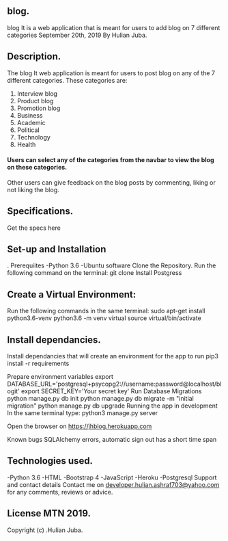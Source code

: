 ## blog.
blog It is a web application that is meant for users to add blog on 7 different categories
September 20th, 2019
By Hulian Juba.
## Description.
The blog It web application is meant for users to post blog on any of the 7 different categories. These categories are:

1. Interview blog
2. Product blog
3. Promotion blog
4. Business
5. Academic
6. Political
7. Technology
8. Health
#### Users can select any of the categories from the navbar to view the blog on these categories.

Other users can give feedback on the blog posts by commenting, liking or not liking the blog.

## Specifications.
Get the specs here

## Set-up and Installation
. Prerequiites
-Python 3.6
-Ubuntu software
Clone the Repository.
Run the following command on the terminal: git clone 
Install Postgress

## Create a Virtual Environment:
Run the following commands in the same terminal: sudo apt-get install python3.6-venv python3.6 -m venv virtual source virtual/bin/activate

## Install dependancies.
Install dependancies that will create an environment for the app to run pip3 install -r requirements

Prepare environment variables
export DATABASE_URL='postgresql+psycopg2://username:password@localhost/blogit'
export SECRET_KEY='Your secret key'
Run Database Migrations
python manage.py db init
python manage.py db migrate -m "initial migration"
python manage.py db upgrade
Running the app in development
In the same terminal type: python3 manage.py server

Open the browser on https://jhblog.herokuapp.com

Known bugs
SQLAlchemy errors, automatic sign out has a short time span

## Technologies used.
-Python 3.6
-HTML
-Bootstrap 4
-JavaScript
-Heroku
-Postgresql
Support and contact details
Contact me on developer.hulian.ashraf703@yahoo.com for any comments, reviews or advice.

## License MTN 2019.
Copyright (c) .Hulian Juba.